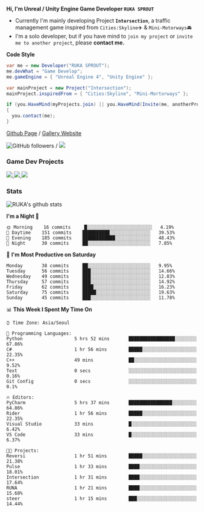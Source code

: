 **Hi, I'm Unreal / Unity Engine Game Developer `RUKA SPROUT`**

- Currently I'm mainly developing Project **`Intersection`**, a traffic management game inspired from `Cities:Skyline`✈️ & `Mini-Motorways`🚘
- I'm a solo developer, but if you have mind to `join my project` or `invite me to another project`, please **contact me.**

**Code Style**

```csharp
var me = new Developer("RUKA SPROUT");
me.devWhat = "Game Develop";
me.gameEngine = { "Unreal Engine 4", "Unity Engine" };
```

```csharp
var mainProject = new Project("Intersection");
mainProject.inspiredFrom = { "Cities:Skyline", "Mini-Mortorways" };

if (you.HaveMind(myProjects.join) || you.HaveMind(Invite(me, anotherProject)))
{
  you.contact(me);
}
```

[Github Page](https://lutca1320.github.io/) / [Gallery Website](https://rukasp.xyz/)

![GitHub followers](https://img.shields.io/github/followers/lutca1320?label=Follow&style=social) / [![](https://img.shields.io/badge/Gmail-lutca1320%40gmail.com-blue)](mailto:lutca1320@gmail.com)

### Game Dev Projects

<a href="https://github.com/lutca1320/Intersection">
  <img src="https://github-readme-stats.vercel.app/api/pin/?username=lutca1320&repo=Intersection" />
</a>
<a href="https://github.com/lutca1320/Reversi">
  <img src="https://github-readme-stats.vercel.app/api/pin/?username=lutca1320&repo=Reversi" />
</a>
<a href="https://github.com/lutca1320/Together">
  <img src="https://github-readme-stats.vercel.app/api/pin/?username=lutca1320&repo=Together" />
</a>


### Stats

![RUKA's github stats](https://github-readme-stats.vercel.app/api?username=lutca1320&show_icons=true&include_all_commits=true&count_private=true&hide=contribs,prs)

<!--START_SECTION:waka-->
**I'm a Night 🦉** 

```text
🌞 Morning    16 commits     █░░░░░░░░░░░░░░░░░░░░░░░░   4.19% 
🌆 Daytime    151 commits    ██████████░░░░░░░░░░░░░░░   39.53% 
🌃 Evening    185 commits    ████████████░░░░░░░░░░░░░   48.43% 
🌙 Night      30 commits     ██░░░░░░░░░░░░░░░░░░░░░░░   7.85%

```
📅 **I'm Most Productive on Saturday** 

```text
Monday       38 commits     ██░░░░░░░░░░░░░░░░░░░░░░░   9.95% 
Tuesday      56 commits     ███░░░░░░░░░░░░░░░░░░░░░░   14.66% 
Wednesday    49 commits     ███░░░░░░░░░░░░░░░░░░░░░░   12.83% 
Thursday     57 commits     ███░░░░░░░░░░░░░░░░░░░░░░   14.92% 
Friday       62 commits     ████░░░░░░░░░░░░░░░░░░░░░   16.23% 
Saturday     75 commits     █████░░░░░░░░░░░░░░░░░░░░   19.63% 
Sunday       45 commits     ███░░░░░░░░░░░░░░░░░░░░░░   11.78%

```


📊 **This Week I Spent My Time On** 

```text
⌚︎ Time Zone: Asia/Seoul

💬 Programming Languages: 
Python                   5 hrs 52 mins       █████████████████░░░░░░░░   67.86% 
C#                       1 hr 56 mins        █████░░░░░░░░░░░░░░░░░░░░   22.35% 
C++                      49 mins             ██░░░░░░░░░░░░░░░░░░░░░░░   9.52% 
Text                     0 secs              ░░░░░░░░░░░░░░░░░░░░░░░░░   0.16% 
Git Config               0 secs              ░░░░░░░░░░░░░░░░░░░░░░░░░   0.1%

🔥 Editors: 
PyCharm                  5 hrs 37 mins       ████████████████░░░░░░░░░   64.86% 
Rider                    1 hr 56 mins        █████░░░░░░░░░░░░░░░░░░░░   22.35% 
Visual Studio            33 mins             █░░░░░░░░░░░░░░░░░░░░░░░░   6.42% 
VS Code                  33 mins             █░░░░░░░░░░░░░░░░░░░░░░░░   6.37%

🐱‍💻 Projects: 
Reversi                  1 hr 51 mins        █████░░░░░░░░░░░░░░░░░░░░   21.38% 
Pulse                    1 hr 33 mins        ████░░░░░░░░░░░░░░░░░░░░░   18.01% 
Intersection             1 hr 31 mins        ████░░░░░░░░░░░░░░░░░░░░░   17.64% 
RUNA                     1 hr 21 mins        ████░░░░░░░░░░░░░░░░░░░░░   15.68% 
steer                    1 hr 15 mins        ███░░░░░░░░░░░░░░░░░░░░░░   14.44%

```


<!--END_SECTION:waka-->
